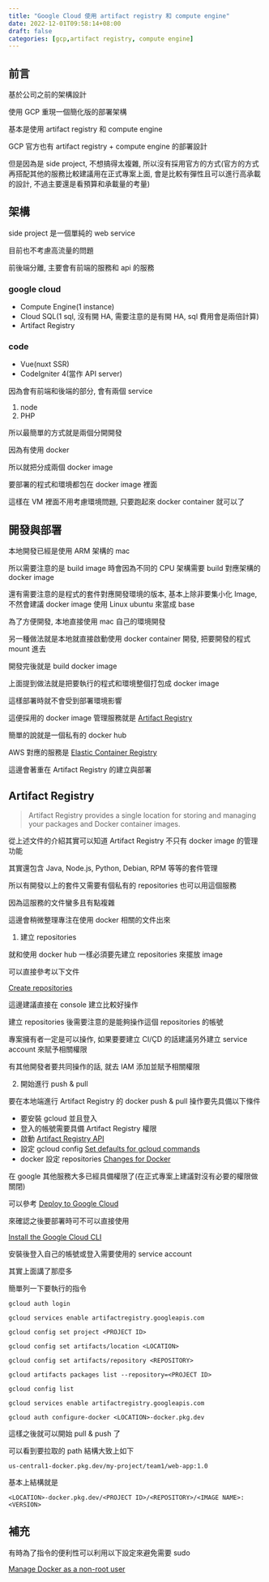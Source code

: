 ```yaml
---
title: "Google Cloud 使用 artifact registry 和 compute engine"
date: 2022-12-01T09:58:14+08:00
draft: false
categories: [gcp,artifact registry, compute engine]
---
```


## 前言

基於公司之前的架構設計

使用 GCP 重現一個簡化版的部署架構

基本是使用 artifact registry 和 compute engine

GCP 官方也有 artifact registry + compute engine 的部署設計

但是因為是 side project, 不想搞得太複雜, 所以沒有採用官方的方式(官方的方式再搭配其他的服務比較建議用在正式專案上面, 會是比較有彈性且可以進行高承載的設計, 不過主要還是看預算和承載量的考量)

## 架構

side project 是一個單純的 web service

目前也不考慮高流量的問題

前後端分離, 主要會有前端的服務和 api 的服務

### google cloud

* Compute Engine(1 instance)
* Cloud SQL(1 sql, 沒有開 HA, 需要注意的是有開 HA, sql 費用會是兩倍計算)
* Artifact Registry

### code

* Vue(nuxt SSR)
* CodeIgniter 4(當作 API server)

因為會有前端和後端的部分, 會有兩個 service

1. node
2. PHP

所以最簡單的方式就是兩個分開開發

因為有使用 docker

所以就把分成兩個 docker image

要部署的程式和環境都包在 docker image 裡面

這樣在 VM 裡面不用考慮環境問題, 只要跑起來 docker container 就可以了

## 開發與部署

本地開發已經是使用 ARM 架構的 mac

所以需要注意的是 build image 時會因為不同的 CPU 架構需要 build 對應架構的 docker image

還有需要注意的是程式的套件對應開發環境的版本, 基本上除非要集小化 Image, 不然會建議 docker image 使用 Linux ubuntu 來當成 base

為了方便開發, 本地直接使用 mac 自己的環境開發

另一種做法就是本地就直接啟動使用 docker container 開發, 把要開發的程式 mount 進去

開發完後就是 build docker image

上面提到做法就是把要執行的程式和環境整個打包成 docker image

這樣部署時就不會受到部署環境影響

這便採用的 docker image 管理服務就是 [Artifact Registry](https://cloud.google.com/artifact-registry/docs/overview)

簡單的說就是一個私有的 docker hub

AWS 對應的服務是 [Elastic Container Registry](https://aws.amazon.com/tw/ecr/)

這邊會著重在 Artifact Registry 的建立與部署

## Artifact Registry

> Artifact Registry provides a single location for storing and managing your packages and Docker container images.

從上述文件的介紹其實可以知道 Artifact Registry 不只有 docker image 的管理功能

其實還包含 Java, Node.js, Python, Debian, RPM 等等的套件管理

所以有開發以上的套件又需要有個私有的 repositories 也可以用這個服務

因為這服務的文件蠻多且有點複雜

這邊會稍微整理專注在使用 docker 相關的文件出來

1. 建立 repositories

就和使用 docker hub 一樣必須要先建立 repositories 來擺放 image

可以直接參考以下文件

[Create repositories](https://cloud.google.com/artifact-registry/docs/repositories/create-repos)

這邊建議直接在 console 建立比較好操作

建立 repositories 後需要注意的是能夠操作這個 repositories 的帳號

專案擁有者一定是可以操作, 如果要要建立 CI/ÇD 的話建議另外建立 service account 來賦予相關權限

有其他開發者要共同操作的話, 就去 IAM 添加並賦予相關權限

2. 開始進行 push & pull

要在本地端進行 Artifact Registry 的 docker push & pull 操作要先具備以下條件

* 要安裝 gcloud 並且登入
* 登入的帳號需要具備 Artifact Registry 權限
* 啟動 [Artifact Registry API](https://cloud.google.com/artifact-registry/docs/enable-service)
* 設定 gcloud config [Set defaults for gcloud commands](https://cloud.google.com/artifact-registry/docs/repositories/gcloud-defaults)
* docker 設定 repositories [Changes for Docker](https://cloud.google.com/artifact-registry/docs/transition/changes-docker#artifact-registry)

在 google 其他服務大多已經具備權限了(在正式專案上建議對沒有必要的權限做關閉)

可以參考 [Deploy to Google Cloud](https://cloud.google.com/artifact-registry/docs/deploy)

來確認之後要部署時可不可以直接使用

[Install the Google Cloud CLI](https://cloud.google.com/sdk/docs/install-sdk)

安裝後登入自己的帳號或登入需要使用的 service account

其實上面講了那麼多

簡單列一下要執行的指令

```shell
gcloud auth login

gcloud services enable artifactregistry.googleapis.com

gcloud config set project <PROJECT ID>

gcloud config set artifacts/location <LOCATION>

gcloud config set artifacts/repository <REPOSITORY>

gcloud artifacts packages list --repository=<PROJECT ID>

gcloud config list

gcloud services enable artifactregistry.googleapis.com

gcloud auth configure-docker <LOCATION>-docker.pkg.dev
```

這樣之後就可以開始 pull & push 了

可以看到要拉取的 path 結構大致上如下

```
us-central1-docker.pkg.dev/my-project/team1/web-app:1.0
```

基本上結構就是

`<LOCATION>-docker.pkg.dev/<PROJECT ID>/<REPOSITORY>/<IMAGE NAME>:<VERSION>`

## 補充

有時為了指令的便利性可以利用以下設定來避免需要 sudo

[Manage Docker as a non-root user](https://docs.docker.com/engine/install/linux-postinstall/)